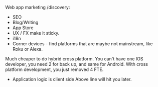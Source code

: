 
Web app marketing /discovery:

* SEO
* Blog/Writing
* App Store
* UX / FX make it sticky.
* i18n
* Corner devices - find platforms that are maybe not mainstream, like Roku or Alexa.


Much cheaper to do hybrid cross platform. You can't have one IOS developer, you need 2 for back up, and same for Android. With cross platform development, you just removed 4 FTE.

* Application logic is client side
Above line will hit you later.
